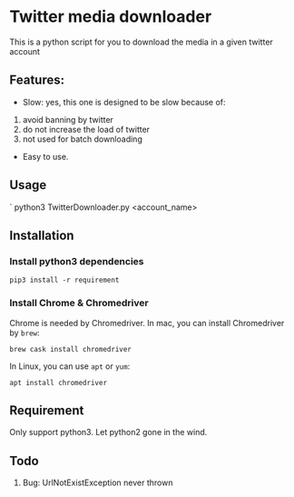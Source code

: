 # Twitter media downloader
This is a python script for you to download the media in a given twitter account

## Features:
* Slow: yes, this one is designed to be slow because of: 
1. avoid banning by twitter
2. do not increase the load of twitter
3. not used for batch downloading
* Easy to use. 

## Usage
` python3 TwitterDownloader.py <account_name>

## Installation

### Install python3 dependencies

`pip3 install -r requirement`

### Install Chrome & Chromedriver

Chrome is needed by Chromedriver. In mac, you can install Chromedriver by `brew`:
```
brew cask install chromedriver
```

In Linux, you can use `apt` or `yum`:
```
apt install chromedriver
```

## Requirement
Only support python3. Let python2 gone in the wind.

## Todo
1. Bug: UrlNotExistException never thrown
